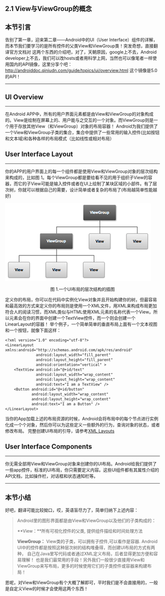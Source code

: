 ## 2.1 View与ViewGroup的概念



## 本节引言

告别了第一章，迎来第二章——Android中的UI（User Interface）组件的详解， 而本节我们要学习的是所有控件的父类View和ViewGroup类！突发奇想，直接翻译官方文档对 这两个东西的介绍吧，对了，天朝原因，google上不去，Android developer上不去，我们可以改hosts或者用科学上网，当然也可以像笔者一样使用国内的API镜像，这里分享个吧： http://androiddoc.qiniudn.com/guide/topics/ui/overview.html 这个镜像是5.0的API！

------

## UI Overview

------

在Android APP中，所有的用户界面元素都是由View和ViewGroup的对象构成的。View是绘制在屏幕上的、用户能与之交互的一个对象。而ViewGroup则是一个用于存放其他View（和ViewGroup）对象的布局容器！ Android为我们提供了一个View和ViewGroup子类的集合，集合中提供了一些常用的输入控件(比如按钮和文本域)和各种各样的布局模式（比如线性或相对布局）

## User Interface Layout

------

你的APP的用户界面上的每一个组件都是使用View和ViewGroup对象的层次结构来构成的，比如图 1。每个ViewGroup都是要给看不见的用于组织子View的容器，而它的子View可能是输入控件或者在UI上绘制了某块区域的小部件。有了层次树，你就可以根据自己的需要，设计简单或者复杂的布局了(布局越简单性能越好)

![img](./68789093.png)

 



<center>图 1.一个UI布局的层次结构的插图</center>

定义你的布局，你可以在代码中实例化View对象并且开始构建你的树，但最容易和最高效的方式来定义你的布局则是使用一个XML文件，用XML来构成布局更加符合人的阅读习惯，而XML类似与HTML使用XML元素的名称代表一个View。所以<TextView>元素会在你的界面中创建一个TextView控件，而一个<LinearLayout>则会创建一个LinearLayout的容器！ 举个例子，一个简单简单的垂直布局上面有一个文本视图和一个按钮，就像下面这样：

```
<?xml version="1.0" encoding="utf-8"?>
<LinearLayout xmlns:android="http://schemas.android.com/apk/res/android"
              android:layout_width="fill_parent" 
              android:layout_height="fill_parent"
              android:orientation="vertical" >
    <TextView android:id="@+id/text"
              android:layout_width="wrap_content"
              android:layout_height="wrap_content"
              android:text="I am a TextView" />
    <Button android:id="@+id/button"
            android:layout_width="wrap_content"
            android:layout_height="wrap_content"
            android:text="I am a Button" />
</LinearLayout>
```

当你的App加载上述的布局资源的时候，Android会将布局中的每个节点进行实例化成一个个对象，然后你可以为这些定义一些额外的行为，查询对象的状态，或者修改布局。 完整创建UI布局的引导，请参考[XML Layouts](http://androiddoc.qiniudn.com/guide/topics/ui/declaring-layout.html)

## User Interface Components

------

你无需全部用View和ViewGroup对象来创建你的UI布局。Android给我们提供了一些app控件，标准的UI布局，你只需要定义内容。这些UI组件都有其属性介绍的API文档，比如操作栏，对话框和状态通知栏等。

------

## 本节小结

好吧，翻译可能比较拗口，哎，英语盲尽力了，简单归纳下上述内容：

> Android里的图形界面都是由View和ViewGroup以及他们的子类构成的： 
>
> **View：**所有可视化控件的父类, 提供组件描绘和时间处理方法 
>
> **ViewGroup：** View类的子类，可以拥有子控件,可以看作是容器. Android UI中的控件都是按照这种层次树的结构堆叠得，而创建UI布局的方式有两种， 自己在Java里写代码或者通过XML定义布局，后者显得更加方便和容易理解！ 也是我们最常用的手段！另外我们一般很少直接用View和ViewGroup来写布局，更多的时候使用它们的子类控件或容器来构建布局！

恩呢，对View和ViewGroup有个大概了解即可，平时我们是不会直接用的，一般是自定义View的时候才会使用这两个东西！